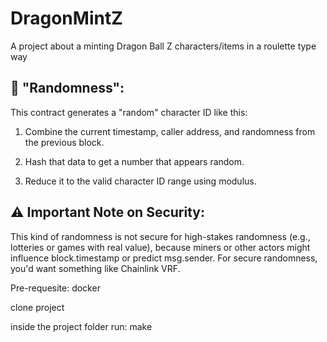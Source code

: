 # DragonMintZ
A project about a minting Dragon Ball Z characters/items in a roulette type way

## 🧠 "Randomness":
This contract generates a "random" character ID like this:

1. Combine the current timestamp, caller address, and randomness from the previous block.

2. Hash that data to get a number that appears random.

3. Reduce it to the valid character ID range using modulus.

## ⚠️ Important Note on Security:
This kind of randomness is not secure for high-stakes randomness (e.g., lotteries or games with real value), because miners or other actors might influence block.timestamp or predict msg.sender. For secure randomness, you'd want something like Chainlink VRF.

Pre-requesite: docker

clone project

inside the project folder run: make